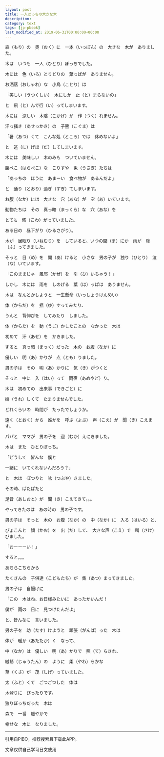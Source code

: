 ```yaml
---
layout: post
title: 一人ぼっちの大きな木
description: 
category: text
tags: [jp-pbook]
last_modified_at: 2019-06-31T00:00:00+00:00
---
```


森（もり）の　奥（おく）に　一本（いっぽん）の　大きな　木が　ありました。

木は　いつも　一人（ひとり）ぼっちでした。

木には　色（いろ）とりどりの　葉っぱが　ありません。

お洒落（おしゃれ）な　小鳥（ことり）は

「美しい（うつくしい）　木にしか　止（と）まらないの」

と　飛（と）んで行（い）ってしまいます。

木には　涼しい　木陰（こかげ）が　作（つく）れません。

汗っ掻き（あせっかき）の　子熊（こぐま）は

「暑（あつ）くて　こんな処（ところ）では　休めないよ」

と　逃（に）げ出（だ）してしまいます。

木には　美味しい　木のみも　ついていません。

腹ぺこ（はらぺこ）な　こりすや　兎（うさぎ）たちは

「あっちの　ほうに　あまーい　食べ物が　あるんだよ」

と　通り（とおり）過ぎ（すぎ）てしまいます。

お腹（なか）には　大きな　穴（あな）が　空（あ）いています。

動物たちは　その　真っ暗（まっくら）な　穴（あな）を

とても　怖（こわ）がっていました。

ある日の　昼下がり（ひるさがり）。

木が　居眠り（いねむり）を　していると、いつの間（ま）にか　雨が　降（ふ）ってきました。

そっと　目（め）を　開（あ）けると　小さな　男の子が　独り（ひとり）　泣（な）いています。

「このままじゃ　風邪（かぜ）を　引（ひ）いちゃう！」

しかし　木には　雨を　しのげる　葉（は）っぱは　ありません。

木は　なんとかしようと　一生懸命（いっしょうけんめい）

体（からだ）を　揺（ゆ）すってみたり、

うんと　背伸びを　してみたり　しました。

体（からた）を　動（うご）かしたことの　なかった　木は

初めて　汗（あせ）を　かきました。

すると　真っ暗（まっく）だった　木の　お腹（なか）に

優しい　明（あ）かりが　点（とも）りました。

男の子は　その　明（あ）かりに　気（き）がつくと

そっと　中に　入（はい）って　雨宿（あめやど）り。

木は　初めての　出来事（できごと）に

嬉（うれ）しくて　たまりませんでした。

どれくらいの　時間が　たったでしょうか。

遠く（とおく）から　誰かを　呼ぶ（よぶ）　声（こえ）が　聞（き）こえます。

パパと　ママが　男の子を　迎（むか）えにきました。

木は　また　ひとりぼっち。

「どうして　皆んな　僕と

一緒に　いてくれないんだろう？」

と　木は　ぽつりと　呟（つぶや）きました。

その時、ぱたぱたと

足音（あしおと）が　聞（き）こえてきて。。。

やってきたのは　あの時の　男の子です。

男の子は　そっと　木の　お腹（なか）の　中（なか）に　入る（はいる）と、

ぴょこんと　顔（かお）を　出（だ）して、　大きな声（こえ）で　叫（さけ）びました。

「おーーーい！」

すると。。。

あちらこちらから

たくさんの　子供達（こどもたち）が　集（あつ）まってきました。

男の子は　自慢げに

「この　木はね、お日様みたいに　あったかいんだ！

僕が　雨の　日に　見つけたんだよ」

と、皆んなに　言いました。

男の子を　助（たす）けようと　頑張（がんば）った　木は

体が　暖か（あたたか）く　なって、

中（なか）は　優しい　明（あ）かりで　照（て）らされ、

絨毯（じゅうたん）の　ように　柔（やわ）らかな

草（くさ）が　茂（しげ）っていました。

太（ふと）くて　ごつごつした　体は

木登りに　ぴったりです。

独りぼっちだった　木は

森で　一番　賑やかで

幸せな　木に　なりました。



<hr>

引用自PIBO，推荐搜索且下载此APP。

文章仅供自己学习日文使用

